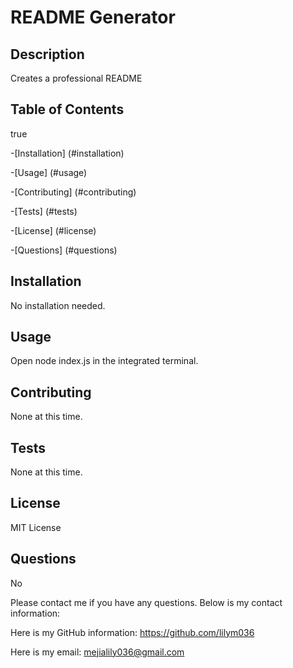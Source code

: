 # README Generator

  ## Description 
 Creates a professional README

  ## Table of Contents 
 true 

  -[Installation] (#installation) 

  -[Usage] (#usage) 

  -[Contributing] (#contributing) 

  -[Tests] (#tests) 

  -[License] (#license) 

  -[Questions] (#questions) 


  ## Installation 
 No installation needed.


  ## Usage 
 Open node index.js in the integrated terminal.

  ## Contributing 
 None at this time.

  ## Tests 
 None at this time.


  ## License 
 MIT License


  ## Questions 
 No

Please contact me if you have any questions. Below is my contact information:

Here is my GitHub information: https://github.com/lilym036

Here is my email: mejialily036@gmail.com

